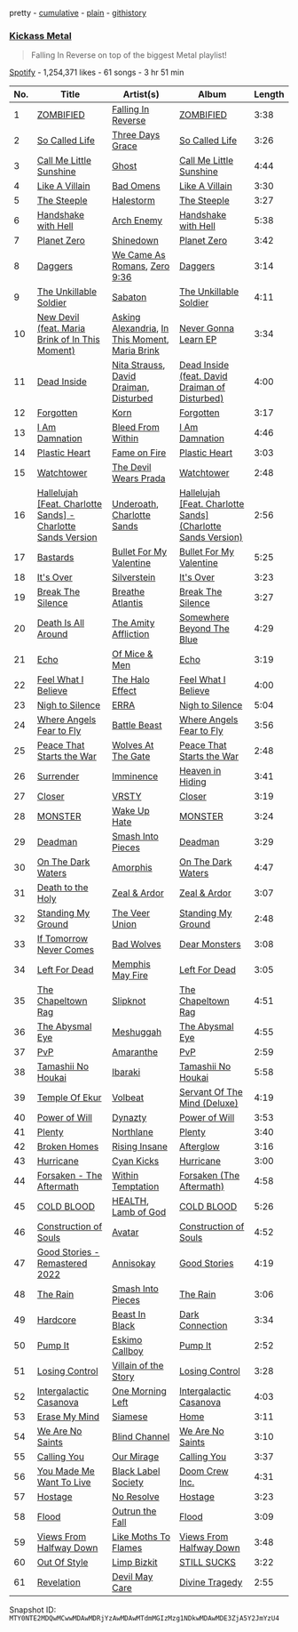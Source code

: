 pretty - [cumulative](/playlists/cumulative/37i9dQZF1DWTcqUzwhNmKv.md) - [plain](/playlists/plain/37i9dQZF1DWTcqUzwhNmKv) - [githistory](https://github.githistory.xyz/mackorone/spotify-playlist-archive/blob/main/playlists/plain/37i9dQZF1DWTcqUzwhNmKv)

### [Kickass Metal](https://open.spotify.com/playlist/37i9dQZF1DWTcqUzwhNmKv)

> Falling In Reverse on top of the biggest Metal playlist!

[Spotify](https://open.spotify.com/user/spotify) - 1,254,371 likes - 61 songs - 3 hr 51 min

| No. | Title | Artist(s) | Album | Length |
|---|---|---|---|---|
| 1 | [ZOMBIFIED](https://open.spotify.com/track/2ib8fuTavdc48X6MjhE4Ft) | [Falling In Reverse](https://open.spotify.com/artist/2CmaKO2zEGJ1NWpS1yfVGz) | [ZOMBIFIED](https://open.spotify.com/album/7nYa3AJUXbBrRLPXtneIEX) | 3:38 |
| 2 | [So Called Life](https://open.spotify.com/track/5EIKp1TKhUNdsThloWPa53) | [Three Days Grace](https://open.spotify.com/artist/2xiIXseIJcq3nG7C8fHeBj) | [So Called Life](https://open.spotify.com/album/1dlAtdEHKRk6fLGfiPT8RW) | 3:26 |
| 3 | [Call Me Little Sunshine](https://open.spotify.com/track/4W6MuwB3D4fjc0kLlUKZEl) | [Ghost](https://open.spotify.com/artist/1Qp56T7n950O3EGMsSl81D) | [Call Me Little Sunshine](https://open.spotify.com/album/0K1mTbmQQ6pcVLoxgk6WMq) | 4:44 |
| 4 | [Like A Villain](https://open.spotify.com/track/2yAfzkn1JFekLsqVDDualq) | [Bad Omens](https://open.spotify.com/artist/3Ri4H12KFyu98LMjSoij5V) | [Like A Villain](https://open.spotify.com/album/0MarSikaOlnWAKSfpDaC1g) | 3:30 |
| 5 | [The Steeple](https://open.spotify.com/track/5Mozz7NTj4EYK1d1mdP6I2) | [Halestorm](https://open.spotify.com/artist/6om12Ev5ppgoMy3OYSoech) | [The Steeple](https://open.spotify.com/album/31hmuzbX46koetZMTs5O0o) | 3:27 |
| 6 | [Handshake with Hell](https://open.spotify.com/track/2t5NYzZgq3cf7ck9Eg51ZQ) | [Arch Enemy](https://open.spotify.com/artist/0DCw6lHkzh9t7f8Hb4Z0Sx) | [Handshake with Hell](https://open.spotify.com/album/0NGaiN3rXHa54qJwqzLJLV) | 5:38 |
| 7 | [Planet Zero](https://open.spotify.com/track/3GL1RQKHV0TDRq8EXHMhGq) | [Shinedown](https://open.spotify.com/artist/70BYFdaZbEKbeauJ670ysI) | [Planet Zero](https://open.spotify.com/album/2p732bJ3OshHkiQGJfz1Jo) | 3:42 |
| 8 | [Daggers](https://open.spotify.com/track/7yhN7C46ts8tAKHoNRrBL6) | [We Came As Romans](https://open.spotify.com/artist/6qO6LhD6FuXK5e2PtfAIMz), [Zero 9:36](https://open.spotify.com/artist/1V599H9vfq6hWe2hGzyzI0) | [Daggers](https://open.spotify.com/album/3RC2BMP1bYDgext5fX0w6w) | 3:14 |
| 9 | [The Unkillable Soldier](https://open.spotify.com/track/1h98WxD3tsMfb4YlB2wBDS) | [Sabaton](https://open.spotify.com/artist/3o2dn2O0FCVsWDFSh8qxgG) | [The Unkillable Soldier](https://open.spotify.com/album/3wjhgpXJu4BWzOilpLkYte) | 4:11 |
| 10 | [New Devil \(feat\. Maria Brink of In This Moment\)](https://open.spotify.com/track/1lqTpQzSgGZZ850bimyxMP) | [Asking Alexandria](https://open.spotify.com/artist/1caBfBEapzw8z2Qz9q0OaQ), [In This Moment](https://open.spotify.com/artist/6tbLPxj1uQ6vsRQZI2YFCT), [Maria Brink](https://open.spotify.com/artist/6W8xq7TXME3WXP7c7LMWBR) | [Never Gonna Learn EP](https://open.spotify.com/album/0jHGiwT6YJhI1OV75cbnlW) | 3:34 |
| 11 | [Dead Inside](https://open.spotify.com/track/47xrDjgTsXiSczuZENqUoH) | [Nita Strauss](https://open.spotify.com/artist/73GhYkwfPQzmfJb1cdPqPf), [David Draiman](https://open.spotify.com/artist/74uyCKYpif9tOA7iWvXlj1), [Disturbed](https://open.spotify.com/artist/3TOqt5oJwL9BE2NG9MEwDa) | [Dead Inside \(feat\. David Draiman of Disturbed\)](https://open.spotify.com/album/3iWO24LnOzcDaqA7UNgG6w) | 4:00 |
| 12 | [Forgotten](https://open.spotify.com/track/4TWHdkXfyu7gLpAUSyU1X8) | [Korn](https://open.spotify.com/artist/3RNrq3jvMZxD9ZyoOZbQOD) | [Forgotten](https://open.spotify.com/album/155RnIndCn3TFeiPV6bo2E) | 3:17 |
| 13 | [I Am Damnation](https://open.spotify.com/track/17ExHVQYfJBlTSnbidz0LQ) | [Bleed From Within](https://open.spotify.com/artist/5ZvwJikDgdP1PFU4PkAPVG) | [I Am Damnation](https://open.spotify.com/album/4CegSYvQSSoiMLhO0AHEDa) | 4:46 |
| 14 | [Plastic Heart](https://open.spotify.com/track/4hfA3mKxMHm7cOdFHMcfen) | [Fame on Fire](https://open.spotify.com/artist/10Z7WzKMeIdNBKexi1YarP) | [Plastic Heart](https://open.spotify.com/album/0wJAzRXw1ONSItyFVwMgH3) | 3:03 |
| 15 | [Watchtower](https://open.spotify.com/track/7pgj6tSDzpL73tzrUaW4TP) | [The Devil Wears Prada](https://open.spotify.com/artist/0NbQe5CNgh4YApOCDuHSjb) | [Watchtower](https://open.spotify.com/album/0I0qq25JoA8DyCaztuUgHb) | 2:48 |
| 16 | [Hallelujah \[Feat\. Charlotte Sands\] \- Charlotte Sands Version](https://open.spotify.com/track/4tkpDoDiZ1AxCfd6roVPeM) | [Underoath](https://open.spotify.com/artist/3GzWhE2xadJiW8MqRKIVSK), [Charlotte Sands](https://open.spotify.com/artist/2cAXhrWAztXGwk6r15ibW2) | [Hallelujah \[Feat\. Charlotte Sands\] \(Charlotte Sands Version\)](https://open.spotify.com/album/5HhUTvl8my5ucfG7wJjQ0z) | 2:56 |
| 17 | [Bastards](https://open.spotify.com/track/06LJEYjJYDofVju6dwfp7t) | [Bullet For My Valentine](https://open.spotify.com/artist/7iWiAD5LLKyiox2grgfmUT) | [Bullet For My Valentine](https://open.spotify.com/album/6QoBe740np3sgfdp7FX12k) | 5:25 |
| 18 | [It's Over](https://open.spotify.com/track/1pShlPEW4nhGQeomZLCXtL) | [Silverstein](https://open.spotify.com/artist/1Tsag5J854qxeOo2apszug) | [It's Over](https://open.spotify.com/album/1yA0gGywa2o2KnHnvLUMq9) | 3:23 |
| 19 | [Break The Silence](https://open.spotify.com/track/6abtzJMSDIosKqVe8KUToF) | [Breathe Atlantis](https://open.spotify.com/artist/6YLWRVTViX4bm2mGxRy9XN) | [Break The Silence](https://open.spotify.com/album/2YefdDltPsBbG4eHT0jVnv) | 3:27 |
| 20 | [Death Is All Around](https://open.spotify.com/track/3Pxi2hXIbiDtyGKJ2bRP3j) | [The Amity Affliction](https://open.spotify.com/artist/6kNKUYGn6VNGsRoXmyoDPK) | [Somewhere Beyond The Blue](https://open.spotify.com/album/6YVWeGZwZPznfTjWUi6HvP) | 4:29 |
| 21 | [Echo](https://open.spotify.com/track/1tflEwtV8PtN6IRErehdve) | [Of Mice & Men](https://open.spotify.com/artist/4tususHNaR68xdgLstlGBA) | [Echo](https://open.spotify.com/album/0cAdFhMC5AGBs5BRpFD23C) | 3:19 |
| 22 | [Feel What I Believe](https://open.spotify.com/track/1a1c2RbKhs6ozVLdrlWXJQ) | [The Halo Effect](https://open.spotify.com/artist/2qvK5iLLoDV5mJeAvh5uka) | [Feel What I Believe](https://open.spotify.com/album/5iEKR8ZWRqcVXlQ5qgLWHr) | 4:00 |
| 23 | [Nigh to Silence](https://open.spotify.com/track/3si5YKMfvQtTBgLFDChRsi) | [ERRA](https://open.spotify.com/artist/2UoOdQyBGyzrEfxcY77ce0) | [Nigh to Silence](https://open.spotify.com/album/76tQE4Ts2FfKBxW8v8CISH) | 5:04 |
| 24 | [Where Angels Fear to Fly](https://open.spotify.com/track/4Ytkv0PncFeYbkJ58N9J3I) | [Battle Beast](https://open.spotify.com/artist/7k5jeohQCF20a8foBD9ize) | [Where Angels Fear to Fly](https://open.spotify.com/album/38t4KgvHehPZhi9X55tZ8O) | 3:56 |
| 25 | [Peace That Starts the War](https://open.spotify.com/track/3GDGBicHo5vRMYOEvqSURs) | [Wolves At The Gate](https://open.spotify.com/artist/0Z88iXWc4YVhtu1eFtsGk6) | [Peace That Starts the War](https://open.spotify.com/album/0OATjVGmqFTN2tNFzqxsSk) | 2:48 |
| 26 | [Surrender](https://open.spotify.com/track/4YW8jIwpuIqYvNEOiqxAb5) | [Imminence](https://open.spotify.com/artist/7rqJQQxuUOCk052MK5kLsH) | [Heaven in Hiding](https://open.spotify.com/album/39AMnevcJVGYVhCALp1kvQ) | 3:41 |
| 27 | [Closer](https://open.spotify.com/track/2DFE90Gljmrj9KD48gffiY) | [VRSTY](https://open.spotify.com/artist/4U4B34pc1P8n76w4G7Uwle) | [Closer](https://open.spotify.com/album/0eVfbvB9HvdiUdG917HYc9) | 3:19 |
| 28 | [MONSTER](https://open.spotify.com/track/4uBMTjCHwPhOtpKnt6fevp) | [Wake Up Hate](https://open.spotify.com/artist/6ifZyHLaUfu3ViOaGfz8fk) | [MONSTER](https://open.spotify.com/album/4h5jqDmfuHoTXSBS6vKAC9) | 3:24 |
| 29 | [Deadman](https://open.spotify.com/track/06OJVnoWmumCvMhAgi1zga) | [Smash Into Pieces](https://open.spotify.com/artist/2vhrwzjf9H3icunkVFi9tq) | [Deadman](https://open.spotify.com/album/5UyRUec6G8ArrTXgIkfDGs) | 3:29 |
| 30 | [On The Dark Waters](https://open.spotify.com/track/2ieTWHUMtiLaUhA0G9uTal) | [Amorphis](https://open.spotify.com/artist/2UOVgpgiNTC6KK0vSC77aD) | [On The Dark Waters](https://open.spotify.com/album/6ihUByrh3f1BUgOKWbe1NN) | 4:47 |
| 31 | [Death to the Holy](https://open.spotify.com/track/1IypdXpPULSVvtrWRba5A5) | [Zeal & Ardor](https://open.spotify.com/artist/6yCjbLFZ9qAnWfsy9ujm5Y) | [Zeal & Ardor](https://open.spotify.com/album/4lh0rl7eI2w9Rik8JECk9l) | 3:07 |
| 32 | [Standing My Ground](https://open.spotify.com/track/2VysUNrUa2ADjbWFq9mXeM) | [The Veer Union](https://open.spotify.com/artist/2WQQRKpu2PMLsHSrUJmyCS) | [Standing My Ground](https://open.spotify.com/album/2hWAg8wRTOtHGvARnGPLcs) | 2:48 |
| 33 | [If Tomorrow Never Comes](https://open.spotify.com/track/0OzYhueF403FBct7orzGEg) | [Bad Wolves](https://open.spotify.com/artist/0eI3X5rAzHRZVe5FPk4MN1) | [Dear Monsters](https://open.spotify.com/album/4yXFKYXTfZ92kX1ucyIh1o) | 3:08 |
| 34 | [Left For Dead](https://open.spotify.com/track/6IOkD91cfmMM1uw7oGoyzx) | [Memphis May Fire](https://open.spotify.com/artist/7cNNNhdJDrt3vgQjwSavNf) | [Left For Dead](https://open.spotify.com/album/4pkpMvFT1R9i43mYm42Ztf) | 3:05 |
| 35 | [The Chapeltown Rag](https://open.spotify.com/track/4DQEhtFcX9nK0zWNjb1xBw) | [Slipknot](https://open.spotify.com/artist/05fG473iIaoy82BF1aGhL8) | [The Chapeltown Rag](https://open.spotify.com/album/4I3hdRt7CVofGcgbheQ2fk) | 4:51 |
| 36 | [The Abysmal Eye](https://open.spotify.com/track/7Iogi1NuInEAxMBOreCB3b) | [Meshuggah](https://open.spotify.com/artist/3ggwAqZD3lyT2sbovlmfQY) | [The Abysmal Eye](https://open.spotify.com/album/0TEywpRjtQ68lwnUO0uHSa) | 4:55 |
| 37 | [PvP](https://open.spotify.com/track/46HFTyFqLMzSye98Arqa98) | [Amaranthe](https://open.spotify.com/artist/2KaW48xlLnXC2v8tvyhWsa) | [PvP](https://open.spotify.com/album/2NmhrfbIE0otcLsX7rgmJ5) | 2:59 |
| 38 | [Tamashii No Houkai](https://open.spotify.com/track/6x6UnL6dWt3r8nQMlSMmAx) | [Ibaraki](https://open.spotify.com/artist/2KfAvhpbfc8YkLBj6w3hfU) | [Tamashii No Houkai](https://open.spotify.com/album/3ZBHu5UnXwrQrEeepL6X4B) | 5:58 |
| 39 | [Temple Of Ekur](https://open.spotify.com/track/1SsCpBXMHUYlrHR7Hozgvu) | [Volbeat](https://open.spotify.com/artist/0L5fC7Ogm2YwgqVCRcF1bT) | [Servant Of The Mind \(Deluxe\)](https://open.spotify.com/album/1ujOfCZxF2d2R5oOfJbxnP) | 4:19 |
| 40 | [Power of Will](https://open.spotify.com/track/480rtuITvEdBj1TA76juXO) | [Dynazty](https://open.spotify.com/artist/5deRBvKxJssHVa9n6B7tWV) | [Power of Will](https://open.spotify.com/album/6MSd9d2q11JwWSsZh6fBVr) | 3:53 |
| 41 | [Plenty](https://open.spotify.com/track/6sBYUZjVuI9fOqoafHUfoN) | [Northlane](https://open.spotify.com/artist/3qyg72RGnGdF521zMU02u9) | [Plenty](https://open.spotify.com/album/6mwLefl2rByFbuVkV7kDwQ) | 3:40 |
| 42 | [Broken Homes](https://open.spotify.com/track/5jYBHfcAfmES6eVx695YEJ) | [Rising Insane](https://open.spotify.com/artist/7InRNmmQuAi5KGBFtfOkrf) | [Afterglow](https://open.spotify.com/album/0Rzu3mifln0xaAZ2pAUnm5) | 3:16 |
| 43 | [Hurricane](https://open.spotify.com/track/5FJVPdR48WRCivDT7CXbYf) | [Cyan Kicks](https://open.spotify.com/artist/6nA097TpH4DgdzRYFXAXry) | [Hurricane](https://open.spotify.com/album/65z7MiMcyvptnddVK2LZeC) | 3:00 |
| 44 | [Forsaken \- The Aftermath](https://open.spotify.com/track/6dzyEj20geKV3Khh0nFqbR) | [Within Temptation](https://open.spotify.com/artist/3hE8S8ohRErocpkY7uJW4a) | [Forsaken \(The Aftermath\)](https://open.spotify.com/album/19sM9PTWBKHos2jARNfe06) | 4:58 |
| 45 | [COLD BLOOD](https://open.spotify.com/track/2IwBtsToltEHPDn8QJqHaC) | [HEALTH](https://open.spotify.com/artist/6FfjnGXMhxSsJTuGLWBDth), [Lamb of God](https://open.spotify.com/artist/3JFsVIxOn7STeilPICkkB2) | [COLD BLOOD](https://open.spotify.com/album/5gAZ9Iay75PXZITgGlIc1K) | 5:26 |
| 46 | [Construction of Souls](https://open.spotify.com/track/01tykAEjuZsAX5I1y0FLf8) | [Avatar](https://open.spotify.com/artist/4jpaXieuls7LVzG1uma5Rs) | [Construction of Souls](https://open.spotify.com/album/5i3zw5JKy4KhPWDbfUHmmk) | 4:52 |
| 47 | [Good Stories \- Remastered 2022](https://open.spotify.com/track/1uVyA0eUK86gElgjnvaxio) | [Annisokay](https://open.spotify.com/artist/7lAi1Cv19DsukgGjbZQxFg) | [Good Stories](https://open.spotify.com/album/1wlLLvMwxLbVJK5o11syD2) | 4:19 |
| 48 | [The Rain](https://open.spotify.com/track/3VfLjiVTnB7VQnzK0gUr0d) | [Smash Into Pieces](https://open.spotify.com/artist/2vhrwzjf9H3icunkVFi9tq) | [The Rain](https://open.spotify.com/album/6b6ub6gxztDNnzFyQag5sS) | 3:06 |
| 49 | [Hardcore](https://open.spotify.com/track/1kKzLv3w7I5NXzEtWkSzi4) | [Beast In Black](https://open.spotify.com/artist/0rEuaTPLMhlViNCJrg3NEH) | [Dark Connection](https://open.spotify.com/album/30O1KkbyS9bbOniw7xtQux) | 3:34 |
| 50 | [Pump It](https://open.spotify.com/track/3iXNlPQNYPrtimAEM49PsG) | [Eskimo Callboy](https://open.spotify.com/artist/1WNoKxsp715jez1Td4vthc) | [Pump It](https://open.spotify.com/album/2sHDtHAX8luZbP4Uugvtds) | 2:52 |
| 51 | [Losing Control](https://open.spotify.com/track/2PjFzTXf8StVOYm25uWvW4) | [Villain of the Story](https://open.spotify.com/artist/28XopU8Uw6D6Wl7rIgCVNE) | [Losing Control](https://open.spotify.com/album/6ANgmUwBRAm45qW9yrhRQP) | 3:28 |
| 52 | [Intergalactic Casanova](https://open.spotify.com/track/6lte7l161HTKi4ZLFFGj6x) | [One Morning Left](https://open.spotify.com/artist/4QGKWF55nqfGYToZkoZPRF) | [Intergalactic Casanova](https://open.spotify.com/album/2vOfczZPhxfUiTydB6hyQr) | 4:03 |
| 53 | [Erase My Mind](https://open.spotify.com/track/1Ea7F7xDdh4prxbcyGrWCM) | [Siamese](https://open.spotify.com/artist/0Hx4gv3eoiodtu6XYHF1X0) | [Home](https://open.spotify.com/album/78C5GqCXzU5aToERikJ00P) | 3:11 |
| 54 | [We Are No Saints](https://open.spotify.com/track/3BPdKJxzfJX63N7LYLDpI6) | [Blind Channel](https://open.spotify.com/artist/3L58J6a7f0jyy2p6f3MSAs) | [We Are No Saints](https://open.spotify.com/album/0LsCf8tIWzbZwfsIOJDkAg) | 3:10 |
| 55 | [Calling You](https://open.spotify.com/track/68j6RDtKgoN4Ei8eoDOSjO) | [Our Mirage](https://open.spotify.com/artist/1QpYiCxy3p5Wz7HtomBqHU) | [Calling You](https://open.spotify.com/album/2IgooFSzVdwB8BXKzoy1lz) | 3:37 |
| 56 | [You Made Me Want To Live](https://open.spotify.com/track/2HsP2DbYLAjDItQUP2RQ88) | [Black Label Society](https://open.spotify.com/artist/0zfT626RwO6zN3RDYeRit5) | [Doom Crew Inc.](https://open.spotify.com/album/5j7daAyvVHbB4oNhJvsTX4) | 4:31 |
| 57 | [Hostage](https://open.spotify.com/track/52OSF0Q6raA5sTdU5d0eJh) | [No Resolve](https://open.spotify.com/artist/7oAoGc2k7201dlU7mkhlDp) | [Hostage](https://open.spotify.com/album/4nElAmQfKidEz20r1DFuRT) | 3:23 |
| 58 | [Flood](https://open.spotify.com/track/2N4qPl1Nuq1xVopkvJmf7m) | [Outrun the Fall](https://open.spotify.com/artist/6U70wG368rrDhQXmAfa4lP) | [Flood](https://open.spotify.com/album/5tUFQmv76ZpirBKax54jrw) | 3:09 |
| 59 | [Views From Halfway Down](https://open.spotify.com/track/6K2VQLJfexhkn3teQeAwkd) | [Like Moths To Flames](https://open.spotify.com/artist/6RRpZz1uPqY9E28kmSPAhw) | [Views From Halfway Down](https://open.spotify.com/album/5Ws6SfeRSLUZWlW3tPAOtM) | 3:48 |
| 60 | [Out Of Style](https://open.spotify.com/track/06nmwVr0Ev16QnVXsQXSf1) | [Limp Bizkit](https://open.spotify.com/artist/165ZgPlLkK7bf5bDoFc6Sb) | [STILL SUCKS](https://open.spotify.com/album/2lZ9RqGnGXH8gtH3DK02tJ) | 3:22 |
| 61 | [Revelation](https://open.spotify.com/track/5wfccHW5hemTM6o1uZqETU) | [Devil May Care](https://open.spotify.com/artist/7i4fpNdyHzYPX3TFjEqKll) | [Divine Tragedy](https://open.spotify.com/album/2gl9aNQuTgeVZAwOi3gLpI) | 2:55 |

Snapshot ID: `MTY0NTE2MDQwMCwwMDAwMDRjYzAwMDAwMTdmMGIzMzg1NDkwMDAwMDE3ZjA5Y2JmYzU4`
